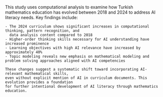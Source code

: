 This study uses computational analysis to examine how Turkish mathematics education has evolved 
    between 2018 and 2024 to address AI literacy needs. Key findings include:
    
    - The 2024 curriculum shows significant increases in computational thinking, pattern recognition, and 
      data analysis content compared to 2018
    - Higher-order thinking skills necessary for AI understanding have increased prominence
    - Learning objectives with high AI relevance have increased by approximately 40%
    - Topic modeling reveals new emphasis on mathematical modeling and problem solving approaches aligned with AI competencies
    
    These changes suggest a systematic shift toward incorporating AI-relevant mathematical skills, 
    even without explicit mention of AI in curriculum documents. This evolution provides a foundation 
    for further intentional development of AI literacy through mathematics education.